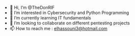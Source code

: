 - 👋 Hi, I’m @TheDonRIF
- 👀 I’m interested in Cybersecurity and Python Programming
- 🌱 I’m currently learning IT fundamentals
- 💞️ I’m looking to collaborate on different pentesting projects
- 📫 How to reach me : elhassouni3@hotmail.com 

<!---
TheDonRIF/TheDonRIF is a ✨ special ✨ repository because its `README.md` (this file) appears on your GitHub profile.
You can click the Preview link to take a look at your changes.
--->
